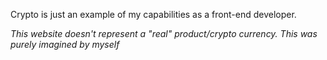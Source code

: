 Crypto is just an example of my capabilities as a front-end developer.

<i>This website doesn't represent a "real" product/crypto currency. This was purely imagined by myself</i>
